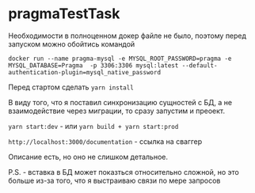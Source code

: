 # pragmaTestTask

Необходимости в полноценном докер файле не было, поэтому перед запуском можно обойтись командой

``docker run --name pragma-mysql -e MYSQL_ROOT_PASSWORD=pragma -e MYSQL_DATABASE=Pragma  -p 3306:3306 mysql:latest --default-authentication-plugin=mysql_native_password``
  
Перед стартом сделать ``yarn install``

В виду того, что я поставил синхронизацию сущностей с БД, а не взаимодействие через миграции, то сразу запустим и преоект.

``yarn start:dev`` - или ``yarn build + yarn start:prod``

``http://localhost:3000/documentation`` -  ссылка на сваггер

Описание есть, но оно не слишком детальное.

P.S. - вставка в БД может показться относительно сложной, но это больше из-за того, что я выстраиваю связи по мере запросов



